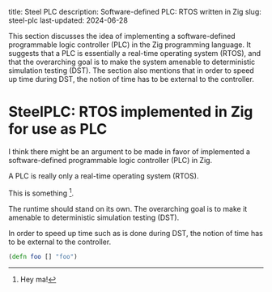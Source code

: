 title: Steel PLC
description: Software-defined PLC: RTOS written in Zig
slug: steel-plc
last-updated: 2024-06-28

This section discusses the idea of implementing a software-defined programmable logic controller (PLC) in the Zig programming language. It suggests that a PLC is essentially a real-time operating system (RTOS), and that the overarching goal is to make the system amenable to deterministic simulation testing (DST). The section also mentions that in order to speed up time during DST, the notion of time has to be external to the controller.

# SteelPLC: RTOS implemented in Zig for use as PLC

I think there might be an argument to be made in favor of implemented a
software-defined programmable logic controller (PLC) in Zig.

A PLC is really only a real-time operating system (RTOS).

This is something [^something].

The runtime should stand on its own.
The overarching goal is to make it amenable to deterministic simulation
testing (DST).

In order to speed up time such as is done during DST,
the notion of time has to be external to the controller.

```clojure
(defn foo [] "foo")
```

[^something]: Hey ma!
